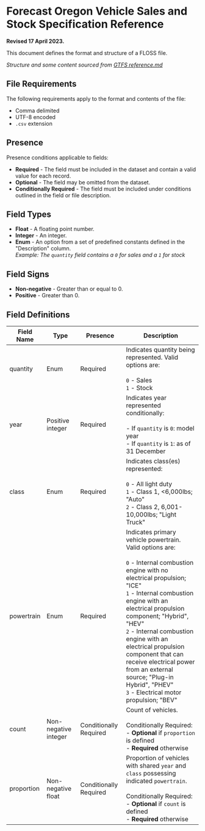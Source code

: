 # Forecast Oregon Vehicle Sales and Stock Specification Reference

**Revised 17 April 2023.**

This document defines the format and structure of a FLOSS file.

_Structure and some content sourced from [GTFS reference.md](https://github.com/google/transit/blob/master/gtfs/spec/en/reference.md)_

## File Requirements

The following requirements apply to the format and contents of the file:

- Comma delimited
- UTF-8 encoded
- `.csv` extension

## Presence

Presence conditions applicable to fields:

- **Required** - The field must be included in the dataset and contain a valid value for each record.
- **Optional** - The field may be omitted from the dataset.
- **Conditionally Required** - The field must be included under conditions outlined in the field or file description.

## Field Types

- **Float** - A floating point number.
- **Integer** - An integer.
- **Enum** - An option from a set of predefined constants defined in the "Description" column. <br> _Example: The `quantity` field contains a `0` for sales and a `1` for stock_

## Field Signs

- **Non-negative** - Greater than or equal to 0.
- **Positive** - Greater than 0.

## Field Definitions

| **Field Name** | **Type** | **Presence** | **Description** |
|---|---|---|---|
| quantity | Enum | Required | Indicates quantity being represented. Valid options are:<br><br>`0` - Sales<br>`1` - Stock |
| year | Positive integer | Required | Indicates year represented conditionally:<br><br>- If `quantity` is `0`: model year<br>- If `quantity` is `1`: as of 31 December |
| class | Enum | Required | Indicates class(es) represented:<br><br>`0` - All light duty<br>`1` - Class 1, <6,000lbs; "Auto"<br>`2` - Class 2, 6,001-10,000lbs; "Light Truck" |
| powertrain | Enum | Required | Indicates primary vehicle powertrain. Valid options are:<br><br>`0` - Internal combustion engine with no electrical propulsion; "ICE"<br>`1` - Internal combustion engine with an electrical propulsion component; "Hybrid", "HEV"<br>`2` - Internal combustion engine with an electrical propulsion component that can receive electrical power from an external source; "Plug-in Hybrid", "PHEV"<br>`3` - Electrical motor propulsion; "BEV" |
| count | Non-negative integer | Conditionally Required | Count of vehicles.<br><br>Conditionally Required:<br>- **Optional** if `proportion` is defined<br>- **Required** otherwise |
| proportion | Non-negative float | Conditionally Required | Proportion of vehicles with shared `year` and `class` possessing indicated `powertrain`.<br><br>Conditionally Required:<br>- **Optional** if `count` is defined<br>- **Required** otherwise |